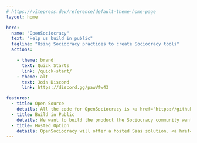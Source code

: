 ```yaml
---
# https://vitepress.dev/reference/default-theme-home-page
layout: home

hero:
  name: "OpenSociocracy"
  text: "Help us build in public"
  tagline: "Using Sociocracy practices to create Sociocracy tools"
  actions:

    - theme: brand
      text: Quick Starts
      link: /quick-start/
    - theme: alt
      text: Join Discord
      link: https://discord.gg/pawVfw43

features:
  - title: Open Source
    details: All the code for OpenSociocracy is <a href="https://github.com/OpenSociocracy/open-sociocracy-saas/">free and open source</a>.
  - title: Build in Public
    details: We want to build the product the Sociocracy community wants, <a href="https://twitter.com/OpenSociocracy">follow the progress on Twitter</a>.
  - title: Hosted Option
    details: OpenSociocracy will offer a hosted Saas solution. <a href="https://logbook.opensociocracy.org/">COMING SOON</a>
---
```


